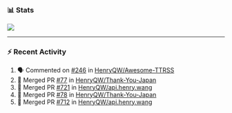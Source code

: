 ### :bar_chart: Stats

<a href="#">
  <img align="center" src="https://github-readme-stats.vercel.app/api?username=henryqw&count_private=true&show_icons=true" />
</a>
<!-- <a href="#">
  <img align="center" src="https://github-readme-stats-git-master.henryqw.vercel.app/api/top-langs/?username=HenryQW&layout=compact" />
</a> -->

---

### :zap: Recent Activity

<!--START_SECTION:activity-->

1. 🗣 Commented on [#246](https://github.com/HenryQW/Awesome-TTRSS/issues/246) in [HenryQW/Awesome-TTRSS](https://github.com/HenryQW/Awesome-TTRSS)
2. 🎉 Merged PR [#77](https://github.com/HenryQW/Thank-You-Japan/pull/77) in [HenryQW/Thank-You-Japan](https://github.com/HenryQW/Thank-You-Japan)
3. 🎉 Merged PR [#721](https://github.com/HenryQW/api.henry.wang/pull/721) in [HenryQW/api.henry.wang](https://github.com/HenryQW/api.henry.wang)
4. 🎉 Merged PR [#78](https://github.com/HenryQW/Thank-You-Japan/pull/78) in [HenryQW/Thank-You-Japan](https://github.com/HenryQW/Thank-You-Japan)
5. 🎉 Merged PR [#712](https://github.com/HenryQW/api.henry.wang/pull/712) in [HenryQW/api.henry.wang](https://github.com/HenryQW/api.henry.wang)
<!--END_SECTION:activity-->
